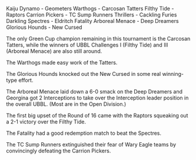 Kaiju Dynamo - Geometers
Warthogs - Carcosan Tatters
Filthy Tide	- Raptors
Carrion Pickers	- TC Sump Runners
Thrillers -	Cackling Furies
Darkling Spectres -	Eldritch Fatality
Arboreal Menace	- Deep Dreamers
Glorious Hounds	- New Cursed

The only Green Cup champion remaining in this tournament is the Carcosan Tatters, while the winners of UBBL Challenges I (Filthy Tide) and III (Arboreal Menace) are also still around.

The Warthogs made easy work of the Tatters.

The Glorious Hounds knocked out the New Cursed in some real winning-type effort.

The Arboreal Menace laid down a 6-0 smack on the Deep Dreamers and Georgina got 2 Interceptions to take over the Interception leader position in the overall UBBL. (Most are in the Open Division.)

The first big upset of the Round of 16 came with the Raptors squeaking out a 2-1 victory over the Filthy Tide.

The Fatality had a good redemption match to beat the Spectres.

The TC Sump Runners extinguished their fear of Wary Eagle teams by convincingly defeating the Carrion Pickers.